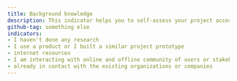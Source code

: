 ```yaml
---
title: Background knowledge
description: This indicator helps you to self-assess your project according to the knowledge that you have of the domain you are addressing with your project action. You can scale if you know who is making something similar or is addressing the same topics of your project; what type of solutions have been already created; who's out there doing the same things, for business or passion or if there is a community already discussing the problem...
github-tag: something else
indicators:
- I haven't done any research
- I use a product or I built a similar project prototype
- internet resources
- I am interacting with online and offline community of users or stakeholders
- already in contact with the existing organizations or companies
---
```

